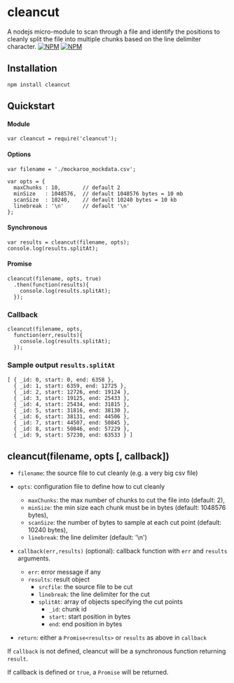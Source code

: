# cleancut
A nodejs micro-module to scan through a file and identify the positions to cleanly split the file into multiple chunks based on the line delimiter character.
[![NPM](https://nodei.co/npm/cleancut.png?downloads=true&downloadRank=true&stars=true)](https://nodei.co/npm/cleancut/)
[![NPM](https://nodei.co/npm-dl/cleancut.png?downloads=true&downloadRank=true&stars=true)](https://nodei.co/npm/cleancut/)

## Installation
```
npm install cleancut
```

## Quickstart

#### Module
```
var cleancut = require('cleancut');
```

#### Options
```
var filename = './mockaroo_mockdata.csv';

var opts = {
  maxChunks : 10,       // default 2
  minSize   : 1048576,  // default 1048576 bytes = 10 mb
  scanSize  : 10240,    // default 10240 bytes = 10 kb
  linebreak : '\n'      // default '\n'
};
```

#### Synchronous
```
var results = cleancut(filename, opts);
console.log(results.splitAt);
```

#### Promise
```
cleancut(filename, opts, true)
  .then(function(results){
    console.log(results.splitAt);
  });
```

### Callback
```
cleancut(filename, opts, 
  function(err,results){
    console.log(results.splitAt);
  });
```

### Sample output `results.splitAt`
```
[ { _id: 0, start: 0, end: 6358 },
  { _id: 1, start: 6359, end: 12725 },
  { _id: 2, start: 12726, end: 19124 },
  { _id: 3, start: 19125, end: 25433 },
  { _id: 4, start: 25434, end: 31815 },
  { _id: 5, start: 31816, end: 38130 },
  { _id: 6, start: 38131, end: 44506 },
  { _id: 7, start: 44507, end: 50845 },
  { _id: 8, start: 50846, end: 57229 },
  { _id: 9, start: 57230, end: 63533 } ]
```

## cleancut(filename, opts [, callback])
- `filename`: the source file to cut cleanly (e.g. a very big csv file)
- `opts`: configuration file to define how to cut cleanly
  - `maxChunks`: the max number of chunks to cut the file into (default: 2),
  - `minSize`: the min size each chunk must be in bytes (default: 1048576 bytes),
  - `scanSize`: the number of bytes to sample at each cut point (default: 10240 bytes),
  - `linebreak`: the line delimiter (default: '\n')
- `callback(err,results)` (optional): callback function with `err` and `results` arguments.
  - `err`: error message if any
  - `results`: result object
    - `srcfile`: the source file to be cut
    - `linebreak`: the line delimiter for the cut
    - `splitAt`: array of objects specifying the cut points
      - `_id`: chunk id
      - `start`: start position in bytes
      - `end`: end position in bytes
      
- `return`: either a `Promise<results>` or `results` as above in `callback`
      
If `callback` is not defined, cleancut will be a synchronous function returning `result`. 

If callback is defined or `true`, a `Promise` will be returned.